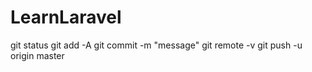 # LearnLaravel

git status
git add -A
git commit -m "message"
git remote -v
git push -u origin master
